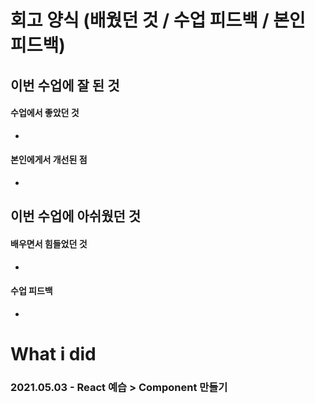 # 회고 양식 (배웠던 것 / 수업 피드백 / 본인 피드백)

## 이번 수업에 잘 된 것 

#### 수업에서 좋았던 것
- 


#### 본인에게서 개선된 점
- 

## 이번 수업에 아쉬웠던 것

#### 배우면서 힘들었던 것
- 
#### 수업 피드백
- 

# What i did

### 2021.05.03 - React 예습 > Component 만들기
